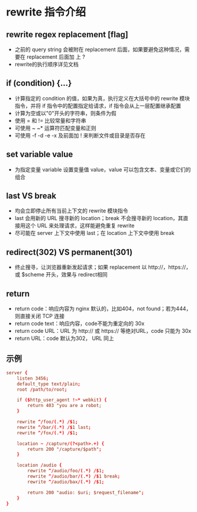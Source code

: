 # rewrite 指令介绍

## rewrite regex replacement [flag]

* 之前的 query string 会被附在 replacement 后面，如果要避免这种情况，需要在 replacement 后面加 上 ?
* rewrite的执行顺序详见文档

## if (condition) {...}

* 计算指定的 condition 的值，如果为真，执行定义在大括号中的 rewrite 模块指令，并将 if 指令中的配置指定给请求，if 指令会从上一层配置继承配置
* 计算为空或以"0"开头的字符串，则条件为假
* 使用 = 和 != 比较常量和字符串
* 可使用 ~ ~* 运算符匹配变量和正则
* 可使用 -f -d -e -x 及前面加 ! 来判断文件或目录是否存在

## set variable value

* 为指定变量 variable 设置变量值 value，value 可以包含文本、变量或它们的组合

## last VS break

* 均会立即停止所有当前上下文的 rewrite 模块指令
* last 会用新的 URL 搜寻新的 location；break 不会搜寻新的 location，其直接用这个 URL 来处理请求，这样能避免重复 rewrite
* 尽可能在 server 上下文中使用 last；在 location 上下文中使用 break

## redirect(302) VS permanent(301)

* 终止搜寻，让浏览器重新发起请求；如果 replacement 以 http://，https://，或 $scheme 开头，效果与 redirect相同

## return

* return code：响应内容为 nginx 默认的，比如404，not found；若为444，则直接关闭 TCP 连接
* return code text：响应内容，code不能为重定向的 30x
* return code URL：URL 为 http:// 或 https:// 等绝对URL，code 只能为 30x
* return URL：code 默认为302， URL 同上

## 示例

```nginx.conf
server {
    listen 3456;
    default_type text/plain;
    root /path/to/root;

    if ($http_user_agent !~* webkit) {
        return 403 "you are a robot;
    }

    rewrite ^/foo/(.*) /$1;
    rewrite ^/bar/(.*) /$1 last;
    rewrite ^/fox/(.*) /$1;

    location ~ /capture/(?<path>.+) {
        return 200 "/capture/$path";
    }

    location /audio {
        rewrite ^/audio/foo/(.*) /$1;
        rewrite ^/audio/bar/(.*) /$1 break;
        rewrite ^/audio/bax/(.*) /$1;

        return 200 "audio: $uri; $request_filename";
    }
}
```
